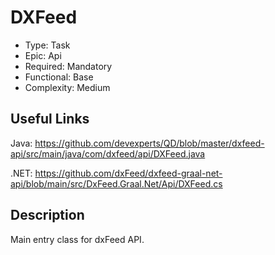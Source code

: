 ﻿# DXFeed

* Type: Task
* Epic: Api
* Required: Mandatory
* Functional: Base
* Complexity: Medium

## Useful Links

Java:
https://github.com/devexperts/QD/blob/master/dxfeed-api/src/main/java/com/dxfeed/api/DXFeed.java

.NET:
https://github.com/dxFeed/dxfeed-graal-net-api/blob/main/src/DxFeed.Graal.Net/Api/DXFeed.cs

## Description

Main entry class for dxFeed API.
